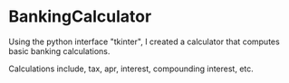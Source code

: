 # BankingCalculator


Using the python interface "tkinter", I created a calculator that computes basic banking calculations. 


Calculations include, tax, apr, interest, compounding interest, etc.
